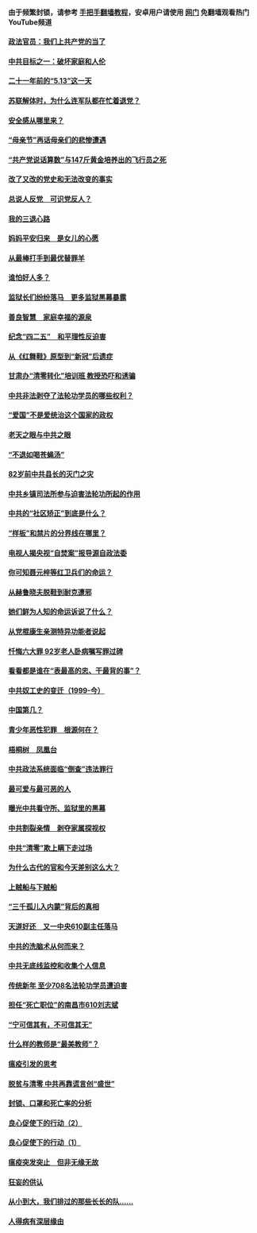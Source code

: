 #### 由于频繁封锁，请参考 [手把手翻墙教程](https://github.com/gfw-breaker/guides/wiki/)，安卓用户请使用 [网门](https://github.com/gfw-breaker/nogfw/blob/master/dl.md?t=05220701) 免翻墙观看热门YouTube频道 

#### [政法官员：我们上共产党的当了](../pages/19/425351.md?t=05220701) 

#### [中共目标之一：破坏家庭和人伦](../pages/19/424454.md?t=05220701) 

#### [二十一年前的“5.13”这一天](../pages/19/424814.md?t=05220701) 

#### [苏联解体时，为什么连军队都在忙着退党？](../pages/19/424335.md?t=05220701) 

#### [安全感从哪里来？](../pages/19/424336.md?t=05220701) 

#### [“母亲节”再话母亲们的悲惨遭遇](../pages/19/424234.md?t=05220701) 

#### [“共产党说话算数”与147斤黄金培养出的飞行员之死](../pages/19/424115.md?t=05220701) 

#### [改了又改的党史和无法改变的事实](../pages/19/424037.md?t=05220701) 

#### [总说人反党　可识党反人？](../pages/19/423820.md?t=05220701) 

#### [我的三退心路](../pages/19/423876.md?t=05220701) 

#### [妈妈平安归来　是女儿的心愿](../pages/19/423947.md?t=05220701) 

#### [从最棒打手到最优替罪羊](../pages/19/423819.md?t=05220701) 

#### [谁怕好人多？](../pages/19/423774.md?t=05220701) 

#### [监狱长们纷纷落马　更多监狱黑幕暴露](../pages/19/423787.md?t=05220701) 

#### [善良智慧　家庭幸福的源泉](../pages/19/423632.md?t=05220701) 

#### [纪念“四二五”　和平理性反迫害](../pages/19/423660.md?t=05220701) 

#### [从《红舞鞋》原型到“新冠”后遗症](../pages/19/423509.md?t=05220701) 

#### [甘肃办“清零转化”培训班 教授恐吓和诱骗](../pages/19/423498.md?t=05220701) 

#### [中共非法剥夺了法轮功学员的哪些权利？](../pages/19/423392.md?t=05220701) 

#### [“爱国”不是爱统治这个国家的政权](../pages/19/423029.md?t=05220701) 

#### [老天之眼与中共之眼](../pages/19/423378.md?t=05220701) 

#### [“不退如喝苍蝇汤”](../pages/19/423287.md?t=05220701) 

#### [82岁前中共县长的灭门之灾](../pages/19/423055.md?t=05220701) 

#### [中共乡镇司法所参与迫害法轮功所起的作用](../pages/19/423064.md?t=05220701) 

#### [中共的“社区矫正”到底是什么？](../pages/19/422870.md?t=05220701) 

#### [“样板”和禁片的分界线在哪里？](../pages/19/422704.md?t=05220701) 

#### [电视人揭央视“自焚案”报导源自政法委](../pages/19/422770.md?t=05220701) 

#### [你可知聂元梓等红卫兵们的命运？](../pages/19/422848.md?t=05220701) 

#### [从赫鲁晓夫脱鞋到耐克遭邪](../pages/19/422826.md?t=05220701) 

#### [她们鲜为人知的命运诉说了什么？](../pages/19/422754.md?t=05220701) 

#### [从党棍康生亲测特异功能者说起](../pages/19/422657.md?t=05220701) 

#### [忏悔六大罪 92岁老人卧病嘱写罪过碑](../pages/19/422750.md?t=05220701) 

#### [看看都是谁在“表最高的忠、干最背的事”？](../pages/19/422703.md?t=05220701) 

#### [中共奴工史的变迁（1999-今）](../pages/19/422656.md?t=05220701) 

#### [中国第几？](../pages/19/422496.md?t=05220701) 

#### [青少年恶性犯罪　根源何在？](../pages/19/422449.md?t=05220701) 

#### [梧桐树　凤凰台](../pages/19/422442.md?t=05220701) 

#### [中共政法系统面临“倒查”违法罪行](../pages/19/422497.md?t=05220701) 

#### [最可爱与最可恶的人](../pages/19/422448.md?t=05220701) 

#### [曝光中共看守所、监狱里的黑幕](../pages/19/422390.md?t=05220701) 

#### [中共割裂亲情　剥夺家属探视权](../pages/19/422364.md?t=05220701) 

#### [中共“清零”欺上瞒下走过场](../pages/19/422306.md?t=05220701) 

#### [为什么古代的官和今天差别这么大？](../pages/19/422228.md?t=05220701) 

#### [上贼船与下贼船](../pages/19/422276.md?t=05220701) 

#### [“三千孤儿入内蒙”背后的真相](../pages/19/422229.md?t=05220701) 

#### [天道好还　又一中央610副主任落马](../pages/19/422155.md?t=05220701) 

#### [中共的洗脑术从何而来？](../pages/19/422154.md?t=05220701) 

#### [中共无底线监控和收集个人信息](../pages/19/422039.md?t=05220701) 

#### [传统新年 至少708名法轮功学员遭迫害](../pages/19/421946.md?t=05220701) 

#### [担任“死亡职位”的南昌市610刘志斌](../pages/19/421957.md?t=05220701) 

#### [“宁可信其有，不可信其无”](../pages/19/421691.md?t=05220701) 

#### [什么样的教师是“最美教师”？](../pages/19/421755.md?t=05220701) 

#### [瘟疫引发的思考](../pages/19/421594.md?t=05220701) 

#### [脱贫与清零 中共再靠谎言创“盛世”](../pages/19/421590.md?t=05220701) 

#### [封锁、口罩和死亡率的分析](../pages/19/421495.md?t=05220701) 

#### [良心促使下的行动（2）](../pages/19/421361.md?t=05220701) 

#### [良心促使下的行动（1）](../pages/19/421302.md?t=05220701) 

#### [瘟疫突发突止　但非无缘无故](../pages/19/421281.md?t=05220701) 

#### [狂妄的供认](../pages/19/421199.md?t=05220701) 

#### [从小到大，我们排过的那些长长的队……](../pages/19/421243.md?t=05220701) 

#### [人得病有深层缘由](../pages/19/420864.md?t=05220701) 


